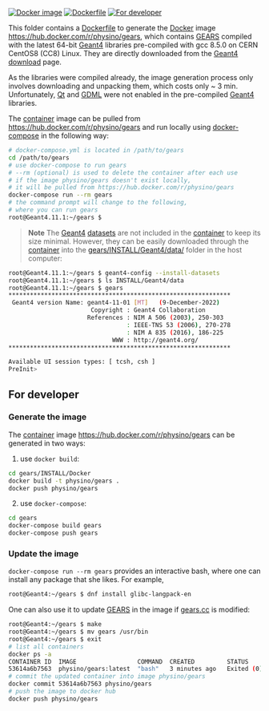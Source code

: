 [![Docker image](https://img.shields.io/badge/Docker-image-blue.svg)](https://hub.docker.com/r/physino/gears)
[![Dockerfile](https://img.shields.io/badge/Docker-file-red.svg)](Dockerfile)
[![For developer](https://img.shields.io/badge/For-developer-red.svg)](#for-developer)

This folder contains a [Dockerfile](Dockerfile) to generate the [Docker][] image <https://hub.docker.com/r/physino/gears>, which contains [GEARS][] compiled with the latest 64-bit [Geant4][] libraries pre-compiled with gcc 8.5.0 on CERN CentOS8 (CC8) Linux. They are directly downloaded from the [Geant4][] [download][] page.

As the libraries were compiled already, the image generation process only involves downloading and unpacking them, which costs only ~ 3 min. Unfortunately, [Qt][] and [GDML][] were not enabled in the pre-compiled [Geant4][] libraries.

The [container][] image can be pulled from <https://hub.docker.com/r/physino/gears> and run locally using [docker-compose][] in the following way:

```sh
# docker-compose.yml is located in /path/to/gears
cd /path/to/gears
# use docker-compose to run gears
# --rm (optional) is used to delete the container after each use
# if the image physino/gears doesn't exist locally,
# it will be pulled from https://hub.docker.com/r/physino/gears
docker-compose run --rm gears
# the command prompt will change to the following,
# where you can run gears
root@Geant4.11.1:~/gears $
```

> **Note**
> The [Geant4][] [datasets][download] are not included in the [container][] to keep its size minimal. However, they can be easily downloaded through the [container][] into the [gears/INSTALL/Geant4/data/](../Geant4/data) folder in the host computer:

```sh
root@Geant4.11.1:~/gears $ geant4-config --install-datasets
root@Geant4.11.1:~/gears $ ls INSTALL/Geant4/data
root@Geant4.11.1:~/gears $ gears
**************************************************************
 Geant4 version Name: geant4-11-01 [MT]   (9-December-2022)
                       Copyright : Geant4 Collaboration
                      References : NIM A 506 (2003), 250-303
                                 : IEEE-TNS 53 (2006), 270-278
                                 : NIM A 835 (2016), 186-225
                             WWW : http://geant4.org/
**************************************************************

Available UI session types: [ tcsh, csh ]
PreInit>
```

## For developer

### Generate the image

The [container][] image <https://hub.docker.com/r/physino/gears> can be generated in two ways:

1. use `docker build`:

```sh
cd gears/INSTALL/Docker
docker build -t physino/gears .
docker push physino/gears
```

2. use `docker-compose`:

```sh
cd gears
docker-compose build gears
docker-compose push gears
```

### Update the image
`docker-compose run --rm gears` provides an interactive bash, where one can install any package that she likes. For example,

```sh
root@Geant4:~/gears $ dnf install glibc-langpack-en
```

One can also use it to update [GEARS][] in the image if [gears.cc](../../gears.cc) is modified:

```sh
root@Geant4:~/gears $ make
root@Geant4:~/gears $ mv gears /usr/bin
root@Geant4:~/gears $ exit
# list all containers
docker ps -a
CONTAINER ID  IMAGE                 COMMAND  CREATED         STATUS                     PORTS  NAMES
53614a6b7563  physino/gears:latest  "bash"   3 minutes ago   Exited (0) 14 seconds ago         eloquent_napier
# commit the updated container into image physino/gears
docker commit 53614a6b7563 physino/gears
# push the image to docker hub
docker push physino/gears
```

[Geant4]: https://geant4.web.cern.ch
[Docker]: https://www.docker.com
[container]: https://www.docker.com/resources/what-container
[download]: https://geant4.web.cern.ch/support/download
[Qt]: https://geant4-userdoc.web.cern.ch/UsersGuides/ForApplicationDeveloper/html/Visualization/visdrivers.html#qt
[GDML]: https://geant4-userdoc.web.cern.ch/UsersGuides/ForApplicationDeveloper/html/Detector/Geometry/geomXML.html
[GEARS]: https://github.com/jintonic/gears
[docker-compose]: https://docs.docker.com/compose
